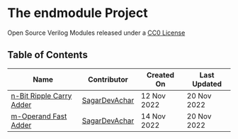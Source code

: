 # The endmodule Project
Open Source Verilog Modules released under a [CC0 License](https://github.com/SagarDevAchar/endmodule/blob/main/LICENSE)

## Table of Contents

| Name | Contributor | Created On | Last Updated |
|---|---|---|---|
| [n-Bit Ripple Carry Adder](https://github.com/SagarDevAchar/endmodule/tree/main/MODULES/n-Bit%20Ripple%20Carry%20Adder) | [SagarDevAchar](https://github.com/SagarDevAchar) | 12 Nov 2022 | 20 Nov 2022 | 
| [m-Operand Fast Adder](https://github.com/SagarDevAchar/endmodule/tree/main/MODULES/m-Operand%20Fast%20Adder) | [SagarDevAchar](https://github.com/SagarDevAchar) | 14 Nov 2022 | 20 Nov 2022 |

